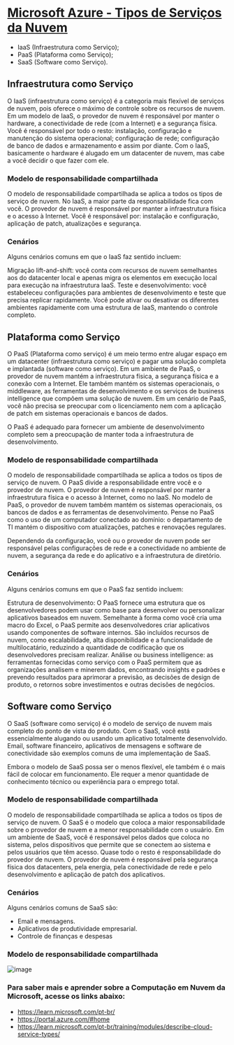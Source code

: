 # [Microsoft Azure - Tipos de Serviços da Nuvem](https://learn.microsoft.com/pt-br/credentials/certifications/exams/az-900/)

<ul>
  <li>IaaS (Infraestrutura como Serviço);</li>
  <li>PaaS (Plataforma como Serviço);</li>
  <li>SaaS (Software como Serviço).</li>
</ul>


<h2>Infraestrutura como Serviço</h2>

O IaaS (infraestrutura como serviço) é a categoria mais flexível de serviços de nuvem, pois oferece o máximo de controle sobre os recursos de nuvem. Em um modelo de IaaS, o provedor de nuvem é responsável por manter o hardware, a conectividade de rede (com a Internet) e a segurança física. Você é responsável por todo o resto: instalação, configuração e manutenção do sistema operacional; configuração de rede; configuração de banco de dados e armazenamento e assim por diante. Com o IaaS, basicamente o hardware é alugado em um datacenter de nuvem, mas cabe a você decidir o que fazer com ele.

<h3>Modelo de responsabilidade compartilhada</h3>

O modelo de responsabilidade compartilhada se aplica a todos os tipos de serviço de nuvem. No IaaS, a maior parte da responsabilidade fica com você. O provedor de nuvem é responsável por manter a infraestrutura física e o acesso à Internet. Você é responsável por: instalação e configuração, aplicação de patch, atualizações e segurança.

<h3>Cenários</h3>

Alguns cenários comuns em que o IaaS faz sentido incluem:

Migração lift-and-shift: você conta com recursos de nuvem semelhantes aos do datacenter local e apenas migra os elementos em execução local para execução na infraestrutura IaaS.
Teste e desenvolvimento: você estabeleceu configurações para ambientes de desenvolvimento e teste que precisa replicar rapidamente. Você pode ativar ou desativar os diferentes ambientes rapidamente com uma estrutura de IaaS, mantendo o controle completo.


<h2>Plataforma como Serviço</h2>

O PaaS (Plataforma como serviço) é um meio termo entre alugar espaço em um datacenter (infraestrutura como serviço) e pagar uma solução completa e implantada (software como serviço). Em um ambiente de PaaS, o provedor de nuvem mantém a infraestrutura física, a segurança física e a conexão com a Internet. Ele também mantém os sistemas operacionais, o middleware, as ferramentas de desenvolvimento e os serviços de business intelligence que compõem uma solução de nuvem. Em um cenário de PaaS, você não precisa se preocupar com o licenciamento nem com a aplicação de patch em sistemas operacionais e bancos de dados.

O PaaS é adequado para fornecer um ambiente de desenvolvimento completo sem a preocupação de manter toda a infraestrutura de desenvolvimento.

<h3>Modelo de responsabilidade compartilhada</h3>

O modelo de responsabilidade compartilhada se aplica a todos os tipos de serviço de nuvem. O PaaS divide a responsabilidade entre você e o provedor de nuvem. O provedor de nuvem é responsável por manter a infraestrutura física e o acesso à Internet, como no IaaS. No modelo de PaaS, o provedor de nuvem também mantém os sistemas operacionais, os bancos de dados e as ferramentas de desenvolvimento. Pense no PaaS como o uso de um computador conectado ao domínio: o departamento de TI mantém o dispositivo com atualizações, patches e renovações regulares.

Dependendo da configuração, você ou o provedor de nuvem pode ser responsável pelas configurações de rede e a conectividade no ambiente de nuvem, a segurança da rede e do aplicativo e a infraestrutura de diretório.

<h3>Cenários</h3>

Alguns cenários comuns em que o PaaS faz sentido incluem:

Estrutura de desenvolvimento: O PaaS fornece uma estrutura que os desenvolvedores podem usar como base para desenvolver ou personalizar aplicativos baseados em nuvem. Semelhante à forma como você cria uma macro do Excel, o PaaS permite aos desenvolvedores criar aplicativos usando componentes de software internos. São incluídos recursos de nuvem, como escalabilidade, alta disponibilidade e a funcionalidade de multilocatário, reduzindo a quantidade de codificação que os desenvolvedores precisam realizar.
Análise ou business intelligence: as ferramentas fornecidas como serviço com o PaaS permitem que as organizações analisem e minerem dados, encontrando insights e padrões e prevendo resultados para aprimorar a previsão, as decisões de design de produto, o retornos sobre investimentos e outras decisões de negócios.


<h2>Software como Serviço</h2>

O SaaS (software como serviço) é o modelo de serviço de nuvem mais completo do ponto de vista do produto. Com o SaaS, você está essencialmente alugando ou usando um aplicativo totalmente desenvolvido. Email, software financeiro, aplicativos de mensagens e software de conectividade são exemplos comuns de uma implementação de SaaS.

Embora o modelo de SaaS possa ser o menos flexível, ele também é o mais fácil de colocar em funcionamento. Ele requer a menor quantidade de conhecimento técnico ou experiência para o emprego total.

<h3>Modelo de responsabilidade compartilhada</h3>

O modelo de responsabilidade compartilhada se aplica a todos os tipos de serviço de nuvem. O SaaS é o modelo que coloca a maior responsabilidade sobre o provedor de nuvem e a menor responsabilidade com o usuário. Em um ambiente de SaaS, você é responsável pelos dados que coloca no sistema, pelos dispositivos que permite que se conectem ao sistema e pelos usuários que têm acesso. Quase todo o resto é responsabilidade do provedor de nuvem. O provedor de nuvem é responsável pela segurança física dos datacenters, pela energia, pela conectividade de rede e pelo desenvolvimento e aplicação de patch dos aplicativos.

<h3>Cenários</h3>

Alguns cenários comuns de SaaS são:

<ul>
  <li> Email e mensagens.</li>
  <li> Aplicativos de produtividade empresarial.</li>
  <li> Controle de finanças e despesas</li>
</ul>

<h3>Modelo de responsabilidade compartilhada</h3

![image](https://github.com/Marcia520/Servicos-da-nuvem/assets/56965551/56970896-90ea-41d4-a231-16140830c394)

<h3>Para saber mais e aprender sobre a Computação em Nuvem da Microsoft, acesse os links abaixo:</h3>
            <ul>
                <li><a href="Microsoft Learn">https://learn.microsoft.com/pt-br/</a></li>
                <li><a href="Microsoft Azure">https://portal.azure.com/#home</a></li>
                <li><a href="Tipos de Serviços da Nuvem">https://learn.microsoft.com/pt-br/training/modules/describe-cloud-service-types/</a></li>
            </ul>

